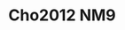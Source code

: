 # Cho2012 NM9
<a name="material" />
<script type="application/ld+json">

  {
    "@context": "https://schema.org/",
    "@type": "ChemicalSubstance",
    "http://purl.org/dc/terms/conformsTo":
      {
        "@type": "CreativeWork",
        "@id": "https://bioschemas.org/profiles/ChemicalSubstance/0.4-RELEASE/"
      },
    "@id": "https://egonw.github.io/nanowiki/nanowiki196.html#material",
    "name": "Cho2012 NM9",
    "sameAs: "http://127.0.0.1/mediawiki/index.php/Special:URIResolver/Cho2012_NM9"
  }
</script>

